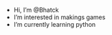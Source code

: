 - Hi, I’m @Bhatck
- I’m interested in makings games
- I’m currently learning python

<!---
Bhatck/Bhatck is a ✨ special ✨ repository because its `README.md` (this file) appears on your GitHub profile.
You can click the Preview link to take a look at your changes.
--->
